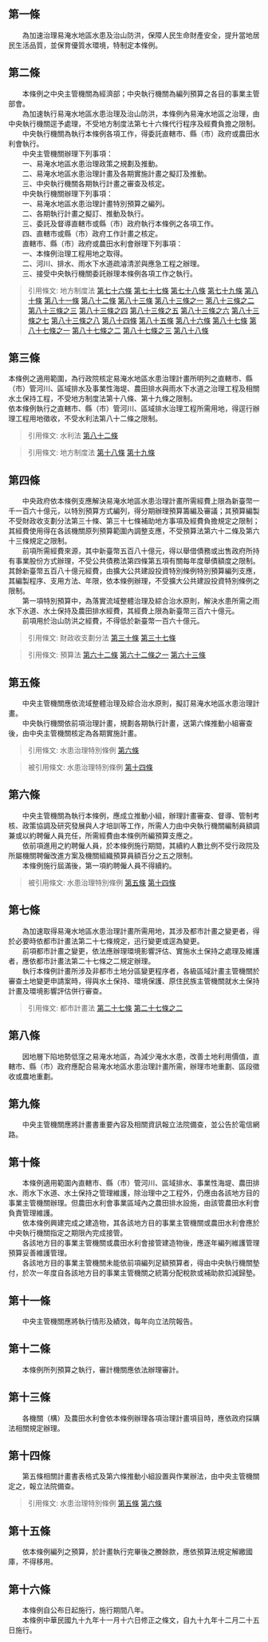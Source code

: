 第一條 
-------
　　為加速治理易淹水地區水患及治山防洪，保障人民生命財產安全，提升當地居民生活品質，並保育優質水環境，特制定本條例。  


第二條 
-------
　　本條例之中央主管機關為經濟部；中央執行機關為編列預算之各目的事業主管部會。  
　　為加速執行易淹水地區水患治理及治山防洪，本條例內易淹水地區之治理，由中央執行機關逕予處理，不受地方制度法第七十六條代行程序及經費負擔之限制。  
　　中央執行機關為執行本條例各項工作，得委託直轄市、縣（市）政府或農田水利會執行。  
　　中央主管機關辦理下列事項：  
　　一、易淹水地區水患治理政策之規劃及推動。  
　　二、易淹水地區水患治理計畫及各期實施計畫之擬訂及推動。  
　　三、中央執行機關各期執行計畫之審查及核定。  
　　中央執行機關辦理下列事項：  
　　一、易淹水地區水患治理計畫特別預算之編列。  
　　二、各期執行計畫之擬訂、推動及執行。  
　　三、委託及督導直轄市或縣（市）政府執行本條例之各項工作。  
　　四、直轄市或縣（市）政府工作計畫之核定。  
　　直轄市、縣（市）政府或農田水利會辦理下列事項：  
　　一、本條例治理工程用地之取得。  
　　二、河川、排水、雨水下水道疏濬清淤與應急工程之辦理。  
　　三、接受中央執行機關委託辦理本條例各項工作之執行。  
> 引用條文: 地方制度法 [第七十六條](../../內政/民政/地方制度法.md#第七十六條-地方政府依法應作為而不作為之處理) [第七十七條](../../內政/民政/地方制度法.md#第七十七條-中央地方權限爭議之解決) [第七十八條](../../內政/民政/地方制度法.md#第七十八條-地方首長停職之情事) [第七十九條](../../內政/民政/地方制度法.md#第七十九條-地方首長及議員代表解除職權、職務之情形) [第八十條](../../內政/民政/地方制度法.md#第八十條-地方首長及議員代表解除職務、職權之情形) [第八十一條](../../內政/民政/地方制度法.md#第八十一條-地方議員、代表之補選) [第八十二條](../../內政/民政/地方制度法.md#第八十二條-地方首長出缺之代理及補選) [第八十三條](../../內政/民政/地方制度法.md#第八十三條-改選或補選之延期辦理) [第八十三條之一](../../內政/民政/地方制度法.md#第八十三條之一) [第八十三條之二](../../內政/民政/地方制度法.md#第八十三條之二) [第八十三條之三](../../內政/民政/地方制度法.md#第八十三條之三) [第八十三條之四](../../內政/民政/地方制度法.md#第八十三條之四) [第八十三條之五](../../內政/民政/地方制度法.md#第八十三條之五) [第八十三條之六](../../內政/民政/地方制度法.md#第八十三條之六) [第八十三條之七](../../內政/民政/地方制度法.md#第八十三條之七) [第八十三條之八](../../內政/民政/地方制度法.md#第八十三條之八) [第八十四條](../../內政/民政/地方制度法.md#第八十四條-地方行政首長適用之法律) [第八十五條](../../內政/民政/地方制度法.md#第八十五條-員工給與事項之辦理) [第八十六條](../../內政/民政/地方制度法.md#第八十六條-承受或捐助財產之處理) [第八十七條](../../內政/民政/地方制度法.md#第八十七條-相關法規未制頒及修正前，現行法規山地原住民區準用之) [第八十七條之一](../../內政/民政/地方制度法.md#第八十七條之一) [第八十七條之二](../../內政/民政/地方制度法.md#第八十七條之二) [第八十七條之三](../../內政/民政/地方制度法.md#第八十七條之三) [第八十八條](../../內政/民政/地方制度法.md#第八十八條-施行日)



第三條 
-------
本條例之適用範圍，為行政院核定易淹水地區水患治理計畫所明列之直轄市、縣（市）管河川、區域排水及事業性海堤、農田排水與雨水下水道之治理工程及相關水土保持工程，不受地方制度法第十八條、第十九條之限制。  
依本條例執行之直轄市、縣（市）管河川、區域排水治理工程所需用地，得逕行辦理工程用地徵收，不受水利法第八十二條之限制。  
> 引用條文: 水利法 [第八十二條](../../環境資源/水利/水利法.md#第八十二條-)

> 引用條文: 地方制度法 [第十八條](../../內政/民政/地方制度法.md#第十八條-直轄市自治事項) [第十九條](../../內政/民政/地方制度法.md#第十九條-縣（市）自治事項)



第四條 
-------
　　中央政府依本條例支應解決易淹水地區水患治理計畫所需經費上限為新臺幣一千一百六十億元，以特別預算方式編列，得分期辦理預算籌編及審議；其預算編製不受財政收支劃分法第三十條、第三十七條補助地方事項及經費負擔規定之限制；其經費使用得在各該機關原列預算範圍內調整支應，不受預算法第六十二條及第六十三條規定之限制。  
　　前項所需經費來源，其中新臺幣五百八十億元，得以舉借債務或出售政府所持有事業股份方式辦理，不受公共債務法第四條第五項有關每年度舉債額度之限制。其餘新臺幣五百八十億元經費，由擴大公共建設投資特別條例特別預算編列支應，其編製程序、支用方法、年限，依本條例辦理，不受擴大公共建設投資特別條例之限制。  
　　第一項特別預算中，為落實流域整體治理及綜合治水原則，解決水患所需之雨水下水道、水土保持及農田排水經費，其經費上限為新臺幣三百六十億元。  
　　前項用於治山防洪之經費，不得低於新臺幣一百六十億元。  
> 引用條文: 財政收支劃分法 [第三十條](../../財政金融/國庫/財政收支劃分法.md#第三十條-中央得補助地方政府之事項) [第三十七條](../../財政金融/國庫/財政收支劃分法.md#第三十七條-各級政府之支出劃分)

> 引用條文: 預算法 [第六十二條](../../主計/預算/預算法.md#第六十二條-總預算內經費之禁止流用及例外) [第六十二條之一](../../主計/預算/預算法.md#第六十二條之一) [第六十三條](../../主計/預算/預算法.md#第六十三條-各機關之歲出分配預算)



第五條 
-------
　　中央主管機關應依流域整體治理及綜合治水原則，擬訂易淹水地區水患治理計畫。  
　　中央執行機關依前項治理計畫，規劃各期執行計畫，送第六條推動小組審查後，由中央主管機關核定為各期實施計畫。  
> 引用條文: 水患治理特別條例 [第六條](../../環境資源/水利/水患治理特別條例.md#第六條-)

> 被引用條文: 水患治理特別條例 [第十四條](../../環境資源/水利/水患治理特別條例.md#第十四條-)



第六條 
-------
　　中央主管機關為執行本條例，應成立推動小組，辦理計畫審查、督導、管制考核、政策協調及研究發展與人才培訓等工作，所需人力由中央執行機關編制員額調兼或以約聘僱人員充任，所需經費由本條例所編預算支應之。  
　　依前項進用之約聘僱人員，於本條例施行期間，其續約人數比例不受行政院及所屬機關聘僱改進方案及機關組織預算員額百分之五之限制。  
　　本條例施行屆滿後，第一項約聘僱人員不得續約。  
> 被引用條文: 水患治理特別條例 [第五條](../../環境資源/水利/水患治理特別條例.md#第五條-) [第十四條](../../環境資源/水利/水患治理特別條例.md#第十四條-)



第七條 
-------
　　為加速取得易淹水地區水患治理計畫所需用地，其涉及都市計畫之變更者，得於必要時依都市計畫法第二十七條規定，迅行變更或逕為變更。  
　　前項都市計畫之變更，依法應辦理環境影響評估、實施水土保持之處理及維護者，應依都市計畫法第二十七條之二規定辦理。  
　　執行本條例計畫所涉及非都市土地分區變更程序者，各級區域計畫主管機關於審查土地變更申請案時，得與水土保持、環境保護、原住民族主管機關就水土保持計畫及環境影響評估併行審查。  
> 引用條文: 都市計畫法 [第二十七條](../../交通建設/營建/都市計畫法.md#第二十七條-) [第二十七條之二](../../交通建設/營建/都市計畫法.md#第二十七條之二)



第八條 
-------
　　因地層下陷地勢低窪之易淹水地區，為減少淹水水患，改善土地利用價值，直轄市、縣（市）政府應配合易淹水地區水患治理計畫所需，辦理市地重劃、區段徵收或農地重劃。  


第九條 
-------
　　中央主管機關應將計畫書重要內容及相關資訊報立法院備查，並公告於電信網路。  


第十條 
-------
　　本條例適用範圍內直轄市、縣（市）管河川、區域排水、事業性海堤、農田排水、雨水下水道、水土保持之管理維護，除治理中之工程外，仍應由各該地方目的事業主管機關辦理。但農田水利會事業區域內之農田排水設施，由該管農田水利會負責管理維護。  
　　依本條例興建完成之建造物，其各該地方目的事業主管機關或農田水利會應於中央執行機關指定之期限內完成接管。  
　　各該地方目的事業主管機關或農田水利會接管建造物後，應逐年編列維護管理預算妥善維護管理。  
　　各該地方目的事業主管機關未能依前項編列足額預算者，得由中央執行機關墊付，於次一年度自各該地方目的事業主管機關之統籌分配稅款或補助款扣減歸墊。  


第十一條 
---------
　　中央主管機關應將執行情形及績效，每年向立法院報告。  


第十二條 
---------
　　本條例所列預算之執行，審計機關應依法辦理審計。  


第十三條 
---------
　　各機關（構）及農田水利會依本條例辦理各項治理計畫項目時，應依政府採購法相關規定辦理。  


第十四條 
---------
　　第五條相關計畫書表格式及第六條推動小組設置與作業辦法，由中央主管機關定之，報立法院備查。  
> 引用條文: 水患治理特別條例 [第五條](../../環境資源/水利/水患治理特別條例.md#第五條-) [第六條](../../環境資源/水利/水患治理特別條例.md#第六條-)



第十五條 
---------
　　依本條例編列之預算，於計畫執行完畢後之賸餘款，應依預算法規定解繳國庫，不得移用。  


第十六條 
---------
　　本條例自公布日起施行，施行期間八年。  
　　本條例中華民國九十九年十一月十六日修正之條文，自九十九年十二月二十五日施行。